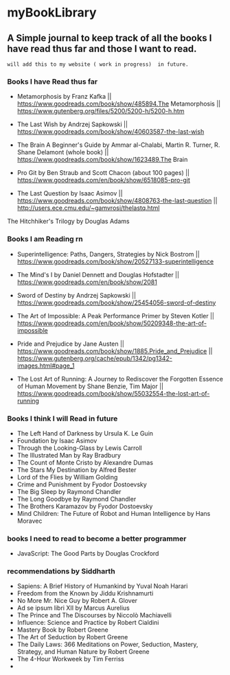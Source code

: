 # myBookLibrary
## A Simple journal to keep track of all the books I have read thus far and those I want to read.


``` 
will add this to my website ( work in progress)  in future. 
```


### Books I have Read thus far

- Metamorphosis by Franz Kafka
|| https://www.goodreads.com/book/show/485894.The Metamorphosis
|| https://www.gutenberg.org/files/5200/5200-h/5200-h.htm

- The Last Wish by Andrzej Sapkowski
|| https://www.goodreads.com/book/show/40603587-the-last-wish

- The Brain A Beginner's Guide by Ammar al-Chalabi, Martin R. Turner, R. Shane Delamont (whole book)
|| https://www.goodreads.com/book/show/1623489.The Brain

- Pro Git by Ben Straub and Scott Chacon (about 100 pages)
|| https://www.goodreads.com/en/book/show/6518085-pro-git

- The Last Question by Isaac Asimov 
|| https://www.goodreads.com/book/show/4808763-the-last-question 
|| http://users.ece.cmu.edu/~gamvrosi/thelastq.html 

The Hitchhiker's Trilogy by Douglas Adams

### Books I am Reading rn

-  Superintelligence: Paths, Dangers, Strategies by Nick Bostrom 
|| https://www.goodreads.com/book/show/20527133-superintelligence

- The Mind's I by Daniel Dennett and Douglas Hofstadter
|| https://www.goodreads.com/en/book/show/2081

- Sword of Destiny by Andrzej Sapkowski
    || https://www.goodreads.com/book/show/25454056-sword-of-destiny

- The Art of Impossible: A Peak Performance Primer by Steven Kotler || https://www.goodreads.com/en/book/show/50209348-the-art-of-impossible

- Pride and Prejudice by Jane Austen || https://www.goodreads.com/book/show/1885.Pride_and_Prejudice || https://www.gutenberg.org/cache/epub/1342/pg1342-images.html#page_1

- The Lost Art of Running: A Journey to Rediscover the Forgotten Essence of Human Movement by Shane Benzie, Tim Major || https://www.goodreads.com/book/show/55032554-the-lost-art-of-running
### Books I think I will Read in future

- The Left Hand of Darkness by Ursula K. Le Guin
- Foundation by Isaac Asimov
- Through the Looking-Glass by Lewis Carroll
- The Illustrated Man by Ray Bradbury
- The Count of Monte Cristo by Alexandre Dumas
- The Stars My Destination by Alfred Bester 
- Lord of the Flies by William Golding
- Crime and Punishment by Fyodor Dostoevsky
- The Big Sleep by Raymond Chandler
- The Long Goodbye by Raymond Chandler
- The Brothers Karamazov by Fyodor Dostoevsky
- Mind Children: The Future of Robot and Human Intelligence by Hans Moravec

### books I need to read to become a better programmer
- JavaScript: The Good Parts by Douglas Crockford

### recommendations by Siddharth
- Sapiens: A Brief History of Humankind by Yuval Noah Harari
- Freedom from the Known by Jiddu Krishnamurti
- No More Mr. Nice Guy by Robert A. Glover
- Ad se ipsum libri XII by Marcus Aurelius
- The Prince and The Discourses by Niccolò Machiavelli
- Influence: Science and Practice by Robert Cialdini
- Mastery Book by Robert Greene
- The Art of Seduction by Robert Greene
- The Daily Laws: 366 Meditations on Power, Seduction, Mastery, Strategy, and Human Nature by Robert Greene
- The 4-Hour Workweek by Tim Ferriss
- 

 
